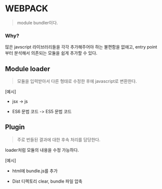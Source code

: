 # WEBPACK

> module bundler이다.

### Why?

많은 javscript 라이브러리들을 각각 추가해주어야 하는 불편함을 없애고, entry point부터 분석해서 의존되는 모듈을 쉽게 추가할 수 있다.



## Module loader

> 모듈을 입력받아서 다른 형태로 수정한 후에 javascript로 변환한다.

[예시]

- jsx -> js

- ES6 문법 코드 -> ES5 문법 코드

## Plugin

> 주로 번들된 결과에 대한 후속 처리를 담당한다.

loader처럼 모듈의 내용을 수정 가능하다.

[예시]

- html에 bundle.js를 추가

- Dist 디렉토리 clear, bundle 파일 압축

